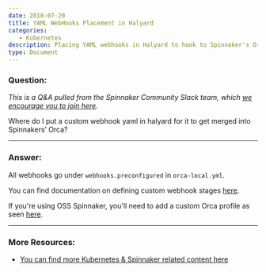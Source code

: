 ```yaml
---
date: 2018-07-20
title: YAML WebHooks Placement in Halyard
categories:
   - Kubernetes
description: Placing YAML webhooks in Halyard to hook to Spinnaker's Orca
type: Document
---
```


### Question:

*This is a Q&A pulled from the Spinnaker Community Slack team, which [we encourage you to join here](http://join.spinnaker.io).*

Where do I put a custom webhook yaml in halyard for it to get merged into Spinnakers’ Orca?


***

### Answer:

All webhooks go under `webhooks.preconfigured` in `orca-local.yml`.

You can find documentation on defining custom webhook stages [here](https://www.spinnaker.io/guides/operator/custom-webhook-stages/).

If you're using OSS Spinnaker, you'll need to add a custom Orca profile as seen [here](https://www.spinnaker.io/reference/halyard/custom/).

***

### More Resources: 
- [You can find more Kubernetes & Spinnaker related content here](https://blog.spinnaker.io/custom-spinnaker-stages-with-preconfigured-webhooks-84c5b5dae861)